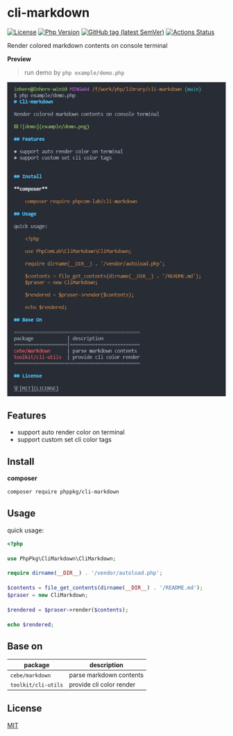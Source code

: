 # cli-markdown

[![License](https://img.shields.io/packagist/l/phppkg/cli-markdown.svg?style=flat-square)](LICENSE)
[![Php Version](https://img.shields.io/badge/php-%3E=7.2.0-brightgreen.svg?maxAge=2592000)](https://packagist.org/packages/phppkg/cli-markdown)
[![GitHub tag (latest SemVer)](https://img.shields.io/github/tag/phppkg/cli-markdown)](https://github.com/phppkg/cli-markdown)
[![Actions Status](https://github.com/phppkg/cli-markdown/workflows/Unit-Tests/badge.svg)](https://github.com/phppkg/cli-markdown/actions)

Render colored markdown contents on console terminal

**Preview**

> run demo by `php example/demo.php`

![demo](example/demo.png)

## Features

- support auto render color on terminal
- support custom set cli color tags

## Install

**composer**

```bash
composer require phppkg/cli-markdown
```

## Usage

quick usage:

```php
<?php

use PhpPkg\CliMarkdown\CliMarkdown;

require dirname(__DIR__) . '/vendor/autoload.php';

$contents = file_get_contents(dirname(__DIR__) . '/README.md');
$praser = new CliMarkdown;

$rendered = $praser->render($contents);

echo $rendered;
```

## Base on

package | description
---------|--------------
`cebe/markdown` | parse markdown contents
`toolkit/cli-utils` | provide cli color render

## License

[MIT](LICENSE)
